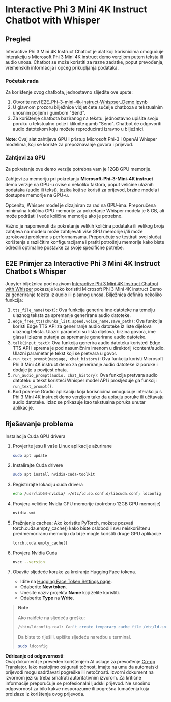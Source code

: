 <!--
CO_OP_TRANSLATOR_METADATA:
{
  "original_hash": "006e8cf75211d3297f24e1b22e38955f",
  "translation_date": "2025-05-09T18:34:52+00:00",
  "source_file": "md/02.Application/01.TextAndChat/Phi3/E2E_Phi-3-mini_with_whisper.md",
  "language_code": "hr"
}
-->
# Interactive Phi 3 Mini 4K Instruct Chatbot with Whisper

## Pregled

Interactive Phi 3 Mini 4K Instruct Chatbot je alat koji korisnicima omogućuje interakciju s Microsoft Phi 3 Mini 4K instruct demo verzijom putem teksta ili audio unosa. Chatbot se može koristiti za razne zadatke, poput prevođenja, vremenskih informacija i općeg prikupljanja podataka.

### Početak rada

Za korištenje ovog chatbota, jednostavno slijedite ove upute:

1. Otvorite novi [E2E_Phi-3-mini-4k-instruct-Whispser_Demo.ipynb](https://github.com/microsoft/Phi-3CookBook/blob/main/code/06.E2E/E2E_Phi-3-mini-4k-instruct-Whispser_Demo.ipynb)
2. U glavnom prozoru bilježnice vidjet ćete sučelje chatboxa s tekstualnim unosnim poljem i gumbom "Send".
3. Za korištenje chatbota baziranog na tekstu, jednostavno upišite svoju poruku u tekstualno polje i kliknite gumb "Send". Chatbot će odgovoriti audio datotekom koju možete reproducirati izravno u bilježnici.

**Note**: Ovaj alat zahtijeva GPU i pristup Microsoft Phi-3 i OpenAI Whisper modelima, koji se koriste za prepoznavanje govora i prijevod.

### Zahtjevi za GPU

Za pokretanje ove demo verzije potrebna vam je 12GB GPU memorije.

Zahtjevi za memoriju pri pokretanju **Microsoft-Phi-3-Mini-4K instruct** demo verzije na GPU-u ovise o nekoliko faktora, poput veličine ulaznih podataka (audio ili tekst), jezika koji se koristi za prijevod, brzine modela i dostupne memorije na GPU-u.

Općenito, Whisper model je dizajniran za rad na GPU-ima. Preporučena minimalna količina GPU memorije za pokretanje Whisper modela je 8 GB, ali može podržati i veće količine memorije ako je potrebno.

Važno je napomenuti da pokretanje velikih količina podataka ili velikog broja zahtjeva na modelu može zahtijevati više GPU memorije i/ili može uzrokovati probleme s performansama. Preporučuje se testirati svoj slučaj korištenja s različitim konfiguracijama i pratiti potrošnju memorije kako biste odredili optimalne postavke za svoje specifične potrebe.

## E2E Primjer za Interactive Phi 3 Mini 4K Instruct Chatbot s Whisper

Jupyter bilježnica pod nazivom [Interactive Phi 3 Mini 4K Instruct Chatbot with Whisper](https://github.com/microsoft/Phi-3CookBook/blob/main/code/06.E2E/E2E_Phi-3-mini-4k-instruct-Whispser_Demo.ipynb) pokazuje kako koristiti Microsoft Phi 3 Mini 4K instruct Demo za generiranje teksta iz audio ili pisanog unosa. Bilježnica definira nekoliko funkcija:

1. `tts_file_name(text)`: Ova funkcija generira ime datoteke na temelju ulaznog teksta za spremanje generirane audio datoteke.
1. `edge_free_tts(chunks_list,speed,voice_name,save_path)`: Ova funkcija koristi Edge TTS API za generiranje audio datoteke iz liste dijelova ulaznog teksta. Ulazni parametri su lista dijelova, brzina govora, ime glasa i izlazna putanja za spremanje generirane audio datoteke.
1. `talk(input_text)`: Ova funkcija generira audio datoteku koristeći Edge TTS API i sprema je pod nasumičnim imenom u direktorij /content/audio. Ulazni parametar je tekst koji se pretvara u govor.
1. `run_text_prompt(message, chat_history)`: Ova funkcija koristi Microsoft Phi 3 Mini 4K instruct demo za generiranje audio datoteke iz poruke i dodaje je u povijest chata.
1. `run_audio_prompt(audio, chat_history)`: Ova funkcija pretvara audio datoteku u tekst koristeći Whisper model API i prosljeđuje ga funkciji `run_text_prompt()`.
1. Kod pokreće Gradio aplikaciju koja korisnicima omogućuje interakciju s Phi 3 Mini 4K instruct demo verzijom tako da upisuju poruke ili učitavaju audio datoteke. Izlaz se prikazuje kao tekstualna poruka unutar aplikacije.

## Rješavanje problema

Instalacija Cuda GPU drivera

1. Provjerite jesu li vaše Linux aplikacije ažurirane

    ```bash
    sudo apt update
    ```

1. Instalirajte Cuda drivere

    ```bash
    sudo apt install nvidia-cuda-toolkit
    ```

1. Registrirajte lokaciju cuda drivera

    ```bash
    echo /usr/lib64-nvidia/ >/etc/ld.so.conf.d/libcuda.conf; ldconfig
    ```

1. Provjera veličine Nvidia GPU memorije (potrebno 12GB GPU memorije)

    ```bash
    nvidia-smi
    ```

1. Pražnjenje cachea: Ako koristite PyTorch, možete pozvati torch.cuda.empty_cache() kako biste oslobodili svu neiskorištenu predmemoriranu memoriju da bi je mogle koristiti druge GPU aplikacije

    ```python
    torch.cuda.empty_cache() 
    ```

1. Provjera Nvidia Cuda

    ```bash
    nvcc --version
    ```

1. Obavite sljedeće korake za kreiranje Hugging Face tokena.

    - Idite na [Hugging Face Token Settings page](https://huggingface.co/settings/tokens?WT.mc_id=aiml-137032-kinfeylo).
    - Odaberite **New token**.
    - Unesite naziv projekta **Name** koji želite koristiti.
    - Odaberite **Type** na **Write**.

> **Note**
>
> Ako naiđete na sljedeću grešku:
>
> ```bash
> /sbin/ldconfig.real: Can't create temporary cache file /etc/ld.so.cache~: Permission denied 
> ```
>
> Da biste to riješili, upišite sljedeću naredbu u terminal.
>
> ```bash
> sudo ldconfig
> ```

**Odricanje od odgovornosti**:  
Ovaj dokument je preveden korištenjem AI usluge za prevođenje [Co-op Translator](https://github.com/Azure/co-op-translator). Iako nastojimo osigurati točnost, imajte na umu da automatski prijevodi mogu sadržavati pogreške ili netočnosti. Izvorni dokument na izvornom jeziku treba smatrati autoritativnim izvorom. Za kritične informacije preporučuje se profesionalni ljudski prijevod. Ne snosimo odgovornost za bilo kakve nesporazume ili pogrešna tumačenja koja proizlaze iz korištenja ovog prijevoda.
